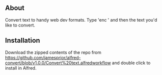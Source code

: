 ## About

Convert text to handy web dev formats.  Type 'enc ' and then the text you'd like to convert.

## Installation

Download the zipped contents of the repo from https://github.com/jamesprior/alfred-convert/blob/v1.0.0/Convert%20text.alfredworkflow and double click to install in Alfred.
